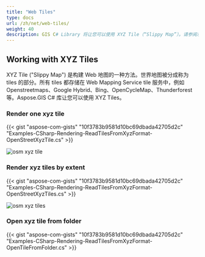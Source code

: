 ```yaml
---
title: "Web Tiles"
type: docs
url: /zh/net/web-tiles/
weight: 40
description: GIS C# Library 将让您可以使用 XYZ Tile（“Slippy Map”）。请参阅示例代码以渲染一个 XYZ tile 并通过范围和文件夹渲染 XYZ tiles。
---
```


## **Working with XYZ Tiles**
XYZ Tile ("Slippy Map") 是构建 Web 地图的一种方法。世界地图被分成称为 tiles 的部分。所有 tiles 都存储在 Web Mapping Service tile 服务中，例如 Openstreetmaps、Google Hybrid、Bing、OpenCycleMap、Thunderforest 等。Aspose.GIS C# 库让您可以使用 XYZ Tiles。
### **Render one xyz tile**
{{< gist "aspose-com-gists" "10f3783b9581d10bc69dbada42705d2c" "Examples-CSharp-Rendering-ReadTilesFromXyzFormat-OpenStreetXyzTile.cs" >}}

![osm xyz tile](osm_tile.png)
### **Render xyz tiles by extent**
{{< gist "aspose-com-gists" "10f3783b9581d10bc69dbada42705d2c" "Examples-CSharp-Rendering-ReadTilesFromXyzFormat-OpenStreetXyzTiles.cs" >}}

![osm xyz tiles](osm_tiles.png)
### **Open xyz tile from folder**
{{< gist "aspose-com-gists" "10f3783b9581d10bc69dbada42705d2c" "Examples-CSharp-Rendering-ReadTilesFromXyzFormat-OpenTileFromFolder.cs" >}}
